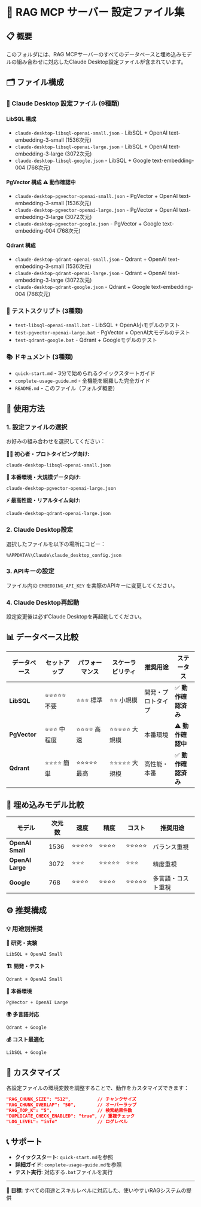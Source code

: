 # 📁 RAG MCP サーバー 設定ファイル集

## 📋 概要

このフォルダには、RAG MCPサーバーのすべてのデータベースと埋め込みモデルの組み合わせに対応したClaude Desktop設定ファイルが含まれています。

## 🗂️ ファイル構成

### 📄 Claude Desktop 設定ファイル (9種類)

#### LibSQL 構成
- `claude-desktop-libsql-openai-small.json` - LibSQL + OpenAI text-embedding-3-small (1536次元)
- `claude-desktop-libsql-openai-large.json` - LibSQL + OpenAI text-embedding-3-large (3072次元) 
- `claude-desktop-libsql-google.json` - LibSQL + Google text-embedding-004 (768次元)

#### PgVector 構成 ⚠️ **動作確認中**
- `claude-desktop-pgvector-openai-small.json` - PgVector + OpenAI text-embedding-3-small (1536次元)
- `claude-desktop-pgvector-openai-large.json` - PgVector + OpenAI text-embedding-3-large (3072次元)
- `claude-desktop-pgvector-google.json` - PgVector + Google text-embedding-004 (768次元)

#### Qdrant 構成
- `claude-desktop-qdrant-openai-small.json` - Qdrant + OpenAI text-embedding-3-small (1536次元)
- `claude-desktop-qdrant-openai-large.json` - Qdrant + OpenAI text-embedding-3-large (3072次元)
- `claude-desktop-qdrant-google.json` - Qdrant + Google text-embedding-004 (768次元)

### 🧪 テストスクリプト (3種類)
- `test-libsql-openai-small.bat` - LibSQL + OpenAI小モデルのテスト
- `test-pgvector-openai-large.bat` - PgVector + OpenAI大モデルのテスト
- `test-qdrant-google.bat` - Qdrant + Googleモデルのテスト

### 📚 ドキュメント (3種類)
- `quick-start.md` - 3分で始められるクイックスタートガイド
- `complete-usage-guide.md` - 全機能を網羅した完全ガイド
- `README.md` - このファイル（フォルダ概要）

## 🚀 使用方法

### 1. 設定ファイルの選択

お好みの組み合わせを選択してください：

**🏃‍♂️ 初心者・プロトタイピング向け:**
```
claude-desktop-libsql-openai-small.json
```

**🏢 本番環境・大規模データ向け:**
```
claude-desktop-pgvector-openai-large.json
```

**⚡ 最高性能・リアルタイム向け:**
```
claude-desktop-qdrant-openai-large.json
```

### 2. Claude Desktop設定

選択したファイルを以下の場所にコピー：
```
%APPDATA%\Claude\claude_desktop_config.json
```

### 3. APIキーの設定

ファイル内の `EMBEDDING_API_KEY` を実際のAPIキーに変更してください。

### 4. Claude Desktop再起動

設定変更後は必ずClaude Desktopを再起動してください。

## 📊 データベース比較

| データベース | セットアップ | パフォーマンス | スケーラビリティ | 推奨用途 | ステータス |
|-------------|-------------|---------------|----------------|----------|------------|
| **LibSQL** | ⭐⭐⭐⭐⭐ 不要 | ⭐⭐⭐ 標準 | ⭐⭐ 小規模 | 開発・プロトタイプ | ✅ **動作確認済み** |
| **PgVector** | ⭐⭐⭐ 中程度 | ⭐⭐⭐⭐ 高速 | ⭐⭐⭐⭐⭐ 大規模 | 本番環境 | ⚠️ **動作確認中** |
| **Qdrant** | ⭐⭐⭐⭐ 簡単 | ⭐⭐⭐⭐⭐ 最高 | ⭐⭐⭐⭐⭐ 大規模 | 高性能・本番 | ✅ **動作確認済み** |

## 🧠 埋め込みモデル比較

| モデル | 次元数 | 速度 | 精度 | コスト | 推奨用途 |
|--------|--------|------|------|--------|----------|
| **OpenAI Small** | 1536 | ⭐⭐⭐⭐⭐ | ⭐⭐⭐⭐ | ⭐⭐⭐⭐⭐ | バランス重視 |
| **OpenAI Large** | 3072 | ⭐⭐⭐ | ⭐⭐⭐⭐⭐ | ⭐⭐⭐ | 精度重視 |
| **Google** | 768 | ⭐⭐⭐⭐ | ⭐⭐⭐⭐ | ⭐⭐⭐⭐⭐ | 多言語・コスト重視 |

## ⚙️ 推奨構成

### 💡 用途別推奨

**🔬 研究・実験**
```
LibSQL + OpenAI Small
```

**🏗️ 開発・テスト**
```
Qdrant + OpenAI Small
```

**🚀 本番環境**
```
PgVector + OpenAI Large
```

**🌍 多言語対応**
```
Qdrant + Google
```

**💰 コスト最適化**
```
LibSQL + Google
```

## 🔧 カスタマイズ

各設定ファイルの環境変数を調整することで、動作をカスタマイズできます：

```json
"RAG_CHUNK_SIZE": "512",          // チャンクサイズ
"RAG_CHUNK_OVERLAP": "50",        // オーバーラップ
"RAG_TOP_K": "5",                 // 検索結果件数
"DUPLICATE_CHECK_ENABLED": "true", // 重複チェック
"LOG_LEVEL": "info"               // ログレベル
```

## 📞 サポート

- **クイックスタート**: `quick-start.md`を参照
- **詳細ガイド**: `complete-usage-guide.md`を参照
- **テスト実行**: 対応する`.bat`ファイルを実行

---

**🎯 目標**: すべての用途とスキルレベルに対応した、使いやすいRAGシステムの提供 